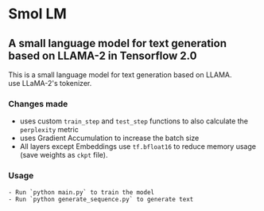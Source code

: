 # Smol LM

## A small language model for text generation based on LLAMA-2 in Tensorflow 2.0

This is a small language model for text generation based on LLAMA.<br>
use LLaMA-2's tokenizer. <br>

### Changes made

- uses custom `train_step` and `test_step` functions to also calculate the `perplexity` metric
- uses Gradient Accumulation to increase the batch size
- All layers except Embeddings use `tf.bfloat16` to reduce memory usage (save weights as `ckpt` file).

### Usage

    - Run `python main.py` to train the model
    - Run `python generate_sequence.py` to generate text
